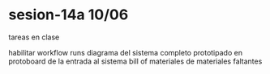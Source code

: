 # sesion-14a 10/06

tareas en clase

habilitar workflow runs
diagrama del sistema completo
prototipado en protoboard de la entrada al sistema
bill of materiales de materiales faltantes
